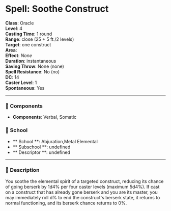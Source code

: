 
# Spell: Soothe Construct
**Class**: Oracle  
**Level**: 4  
**Casting Time**: 1 round  
**Range**: close (25 + 5 ft./2 levels)  
**Target**: one construct  
**Area**:   
**Effect**: _None_  
**Duration**: instantaneous  
**Saving Throw**: None (none)  
**Spell Resistance**: No (no)  
**DC**: 14  
**Caster Level**: 1  
**Spontaneous**: Yes

---

### 🔮 Components
- **Components**: Verbal, Somatic

### 🏫 School
- ** School **: Abjuration,Metal Elemental
- ** Subschool **: undefined
- ** Descriptor **: undefined
---

### 📜 Description
You soothe the elemental spirit of a targeted construct, reducing its chance of going berserk by 1d4% per four caster levels (maximum 5d4%). If cast on a construct that has already gone berserk and you are its master, you may immediately roll d% to end the construct's berserk state, it returns to normal functioning, and its berserk chance returns to 0%.
